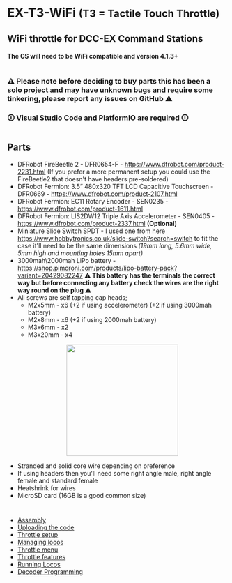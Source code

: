 <h1>EX-T3-WiFi <small>(T3 = Tactile Touch Throttle)</small></h1>

## WiFi throttle for DCC-EX Command Stations

#### The CS will need to be WiFi compatible and version 4.1.3+

#
### ⚠ Please note before deciding to buy parts this has been a solo project and may have unknown bugs and require some tinkering, please report any issues on GitHub ⚠

### 🛈 Visual Studio Code and PlatformIO are required 🛈

#

## Parts
 - DFRobot FireBeetle 2 - DFR0654-F - https://www.dfrobot.com/product-2231.html (If you prefer a more permanent setup you could use the FireBeetle2 that doesn't have headers pre-soldered)
 - DFRobot Fermion: 3.5” 480x320 TFT LCD Capacitive Touchscreen - DFR0669 - https://www.dfrobot.com/product-2107.html
 - DFRobot Fermion: EC11 Rotary Encoder - SEN0235 - https://www.dfrobot.com/product-1611.html
 - DFRobot Fermion: LIS2DW12 Triple Axis Accelerometer - SEN0405 - https://www.dfrobot.com/product-2337.html **(Optional)**
 - Miniature Slide Switch SPDT - I used one from here https://www.hobbytronics.co.uk/slide-switch?search=switch
 to fit the case it'll need to be the same dimensions *(19mm long, 5.6mm wide, 5mm high and mounting holes 15mm apart)*
 - 3000mah\2000mah LiPo battery - https://shop.pimoroni.com/products/lipo-battery-pack?variant=20429082247 **⚠ This battery has the terminals the correct way but before connecting any battery check the wires are the right way round on the plug ⚠**
 - All screws are self tapping cap heads;
	- M2x5mm - x6 (+2 if using accelerometer) (+2 if using 3000mah battery)
	- M2x8mm - x6 (+2 if using 2000mah battery)
	- M3x6mm - x2
	- M3x20mm - x4
	<p align="center"><img src="docs/imgs/screws.jpg" width="256"></p>
 - Stranded and solid core wire depending on preference
 - If using headers then you'll need some right angle male, right angle female and standard female
 - Heatshrink for wires
 - MicroSD card (16GB is a good common size)

#
- [Assembly](/docs/assembly.md)
- [Uploading the code](/docs/code.md)
- [Throttle setup](/docs/setup.md)
- [Managing locos](/docs/locos.md)
- [Throttle menu](/docs/menu.md)
- [Throttle features](/docs/features.md)
- [Running Locos](/docs/running.md)
- [Decoder Programming](/docs/programming.md)

